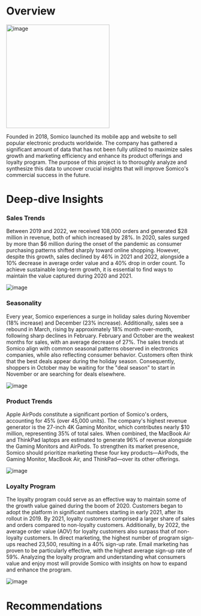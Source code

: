 # Overview
<img width="275" alt="image" src="https://github.com/user-attachments/assets/5b4cd34a-3b91-4f17-acee-0261e155811a" />

Founded in 2018, Somico launched its mobile app and website to sell popular electronic products worldwide. The company has gathered a significant amount of data that has not been fully utilized to maximize sales growth and marketing efficiency and enhance its product offerings and loyalty program. The purpose of this project is to thoroughly analyze and synthesize this data to uncover crucial insights that will improve Somico's commercial success in the future.

# Deep-dive Insights

### Sales Trends
Between 2019 and 2022, we received 108,000 orders and generated $28 million in revenue, both of which increased by 28%. In 2020, sales surged by more than $6 million during the onset of the pandemic as consumer purchasing patterns shifted sharply toward online shopping. However, despite this growth, sales declined by 46% in 2021 and 2022, alongside a 10% decrease in average order value and a 40% drop in order count. To achieve sustainable long-term growth, it is essential to find ways to maintain the value captured during 2020 and 2021. 

![image](https://github.com/user-attachments/assets/e601df74-ab20-4744-b065-c4a9a5859a76) 

### Seasonality
Every year, Somico experiences a surge in holiday sales during November (18% increase) and December (23% increase). Additionally, sales see a rebound in March, rising by approximately 18% month-over-month, following sharp declines in February. February and October are the weakest months for sales, with an average decrease of 27%. The sales trends at Somico align with common seasonal patterns observed in electronics companies, while also reflecting consumer behavior. Customers often think that the best deals appear during the holiday season. Consequently, shoppers in October may be waiting for the "deal season" to start in November or are searching for deals elsewhere.

![image](https://github.com/user-attachments/assets/14344633-9bfa-4a44-bc30-748df1e0d33d)

### Product Trends
Apple AirPods constitute a significant portion of Somico's orders, accounting for 45% (over 45,000 units). The company's highest revenue generator is the 27-inch 4K Gaming Monitor, which contributes nearly $10 million, representing 35% of total sales. When combined, the MacBook Air and ThinkPad laptops are estimated to generate 96% of revenue alongside the Gaming Monitors and AirPods. To strengthen its market presence, Somico should prioritize marketing these four key products—AirPods, the Gaming Monitor, MacBook Air, and ThinkPad—over its other offerings.

![image](https://github.com/user-attachments/assets/766c038d-61c5-4a69-b0f4-4eb11849792d)

### Loyalty Program
The loyalty program could serve as an effective way to maintain some of the growth value gained during the boom of 2020. Customers began to adopt the platform in significant numbers starting in early 2021, after its rollout in 2019. By 2021, loyalty customers comprised a larger share of sales and orders compared to non-loyalty customers. Additionally, by 2022, the average order value (AOV) for loyalty customers also surpass that of non-loyalty customers.
In direct marketing, the highest number of program sign-ups reached 23,500, resulting in a 40% sign-up rate. Email marketing has proven to be particularly effective, with the highest average sign-up rate of 59%. Analyzing the loyalty program and understanding what consumers value and enjoy most will provide Somico with insights on how to expand and enhance the program.


![image](https://github.com/user-attachments/assets/86610b89-d7b1-4f58-9b5a-57c2d6c39ef9)


# Recommendations

